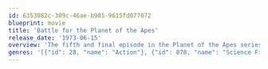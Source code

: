 ```yaml
---
id: 6353082c-309c-46ae-b985-9615fd077072
blueprint: movie
title: 'Battle for the Planet of the Apes'
release_date: '1973-06-15'
overview: 'The fifth and final episode in the Planet of the Apes series. After the collapse of human civilization, a community of intelligent apes led by Caesar lives in harmony with a group of humans. Gorilla General Aldo tries to cause an ape civil war and a community of human mutants who live beneath a destroyed city try to conquer those whom they perceive as enemies. All leading to the finale.'
genres: '[{"id": 28, "name": "Action"}, {"id": 878, "name": "Science Fiction"}]'
---
```


